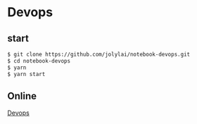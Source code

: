 # Devops

## start

```bash
$ git clone https://github.com/jolylai/notebook-devops.git
$ cd notebook-devops
$ yarn
$ yarn start
```

## Online

[Devops](https://github.com/jolylai/notebook-devops.git)
